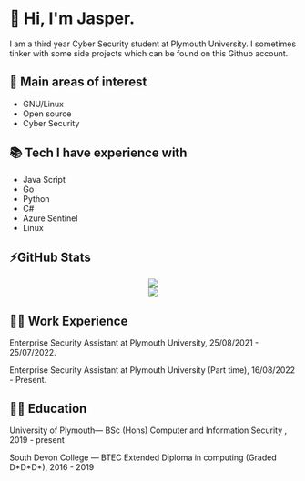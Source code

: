 # 👋 Hi, I'm Jasper. 

I am a third year Cyber Security student at Plymouth University. I sometimes tinker with some side projects which can be found on this Github account. 

## 🧐 Main areas of interest 
- GNU/Linux 
- Open source 
- Cyber Security

## 📚 Tech I have experience with 
- Java Script 
- Go
- Python 
- C#
- Azure Sentinel
- Linux


<!-- 
## 🛠 I'm currently working on

- A full time job 😅
- Passing the SC900
- Messing around with some discord bots
 
  
## 📚 I'm currently Learning
- Golang 
- Azure
- Log analytics with KQL -->

## ⚡GitHub Stats
<!-- Stats -->
<!-- Credit to https://github.com/anuraghazra/github-readme-stats -->
<!--Themes: https://github.com/anuraghazra/github-readme-stats/blob/master/themes/README.md -->
<div align="middle">
    <img src="https://github-readme-stats.vercel.app/api?username=jasper-27&count_private=true&show_icons=true&theme=monokai" />
    <br>
    <img src="https://github-readme-stats.vercel.app/api/top-langs/?username=jasper-27&langs_count=10&theme=monokai" />
</div>

## 🧑‍💻 Work Experience 

Enterprise Security Assistant at Plymouth University, 25/08/2021 - 25/07/2022. 

Enterprise Security Assistant at Plymouth University (Part time), 16/08/2022 - Present. 

## 👨‍🏫 Education
 University of Plymouth— BSc (Hons) Computer and Information Security ,  2019 - present

South Devon College — BTEC Extended Diploma in computing (Graded D\*D\*D\*), 2016 - 2019



